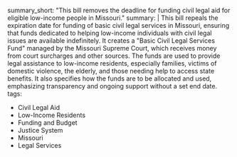 summary_short: "This bill removes the deadline for funding civil legal aid for eligible low-income people in Missouri."
summary: |
  This bill repeals the expiration date for funding of basic civil legal services in Missouri, ensuring that funds dedicated to helping low-income individuals with civil legal issues are available indefinitely. It creates a "Basic Civil Legal Services Fund" managed by the Missouri Supreme Court, which receives money from court surcharges and other sources. The funds are used to provide legal assistance to low-income residents, especially families, victims of domestic violence, the elderly, and those needing help to access state benefits. It also specifies how the funds are to be allocated and used, emphasizing transparency and ongoing support without a set end date.
tags:
  - Civil Legal Aid
  - Low-Income Residents
  - Funding and Budget
  - Justice System
  - Missouri
  - Legal Services
